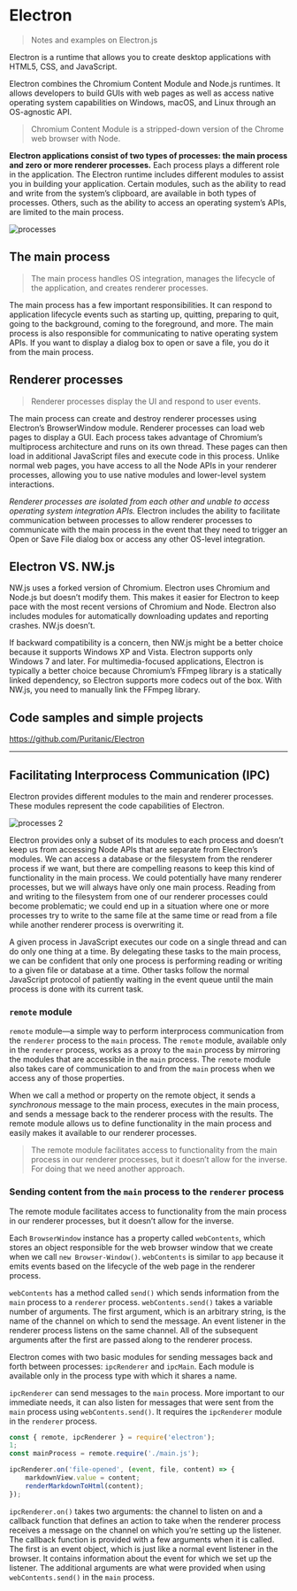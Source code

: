 # Electron

> Notes and examples on Electron.js

Electron is a runtime that allows you to create desktop applications with HTML5, CSS, and JavaScript.

Electron combines the Chromium Content Module and Node.js runtimes. It allows developers to build GUIs with web pages as well as access native operating system capabilities on Windows, macOS, and Linux through an OS-agnostic API.

> Chromium Content Module is a stripped-down version of the Chrome web browser with Node.

**Electron applications consist of two types of processes: the main process and zero or more renderer processes.** Each process plays a different role in the application. The Electron runtime includes different modules to assist you in building your application. Certain modules, such as the ability to read and write from the system’s clipboard, are available in both types of processes. Others, such as the ability to access an operating system’s APIs, are limited to the main process.

![processes](https://lh3.googleusercontent.com/xV2wFS2O2hczrizin4mIpxsT4QGIbZLSe8ZPugZKaRbV1flFtFc95AEyh5eqBq7E5B-OWPvLiRe69r-9HFrQHSY14oUy9pk7_NBpeivhy4BeYDeMVnQgZgTUEF99xf92e7-T4s8WpyZDW-_csIswlPtdhcopksnC6sOH6cQQl-NMhKItfutwIzB5qAU8qMosKdxh20HFLGzZvLT9PvEr9GWb4WMRTNl4vGbRRlPku1OWD_KNThF2Yvo3mlLqQ5PnvzHafJnoEg5K2vJ7FOcGEBkzv6pkcKQU-gDWPxlcfGcil3ptAQfBMduIETMaqsv8Q6t91jRT1fjWfSxqCgQ6AMULyIYV69AGkXkeqLeAoDJW7gvSVZn3qnFP1xJ2hHGUeIaWKZuX8Ix7yy8oGnbZhshaqHOfaEv2nokZMLYIgEzFV49i_XVONbjBk0PhiHVaMHTZdNxWJijUISx041cGyvCHCnml629BgIQSXPvzamYQpikvfGmudqFRD4QA2ZOhWST8g-O_m27r4BVEAjMB77R2F9n2wQYhX6BC7e_HCrb4q4jMCzRsnUoBcsGr_YNwwdbyDa3A5Ljd0iKof3jHzRfM-AjUCbb6Brma8JuLE8vb7Ehmv1WuW_3Pir4AMAfwQlJYc9b6xtNqeHmMeyHKI6q8aH0Jk2dpymQ1jHYKP0wB0LNA3GvKlrBF55ysXNLnVV-0sxUiH7op6JxgehuvfPk=w590-h404-no)

## The main process

> The main process handles OS integration, manages the lifecycle of the application, and creates renderer processes.

The main process has a few important responsibilities. It can respond to application lifecycle events such as starting up, quitting, preparing to quit, going to the background, coming to the foreground, and more. The main process is also responsible for communicating to native operating system APIs. If you want to display a dialog box to open or save a file, you do it from the main process.

## Renderer processes

> Renderer processes display the UI and respond to user events.

The main process can create and destroy renderer processes using Electron’s BrowserWindow module. Renderer processes can load web pages to display a GUI. Each process takes advantage of Chromium’s multiprocess architecture and runs on its own thread. These pages can then load in additional JavaScript files and execute code in this process. Unlike normal web pages, you have access to all the Node APIs in your renderer processes, allowing you to use native modules and lower-level system interactions.

_Renderer processes are isolated from each other and unable to access operating system integration APIs._ Electron includes the ability to facilitate communication between processes to allow renderer processes to communicate with the main process in the event that they need to trigger an Open or Save File dialog box or access any other OS-level integration.

## Electron VS. NW.js

NW.js uses a forked version of Chromium. Electron uses Chromium and Node.js but doesn’t modify them. This makes it easier for Electron to keep pace with the most recent versions of Chromium and Node. Electron also includes modules for automatically downloading updates and reporting crashes. NW.js doesn’t.

If backward compatibility is a concern, then NW.js might be a better choice because it supports Windows XP and Vista. Electron supports only Windows 7 and later. For multimedia-focused applications, Electron is typically a better choice because Chromium’s FFmpeg library is a statically linked dependency, so Electron supports more codecs out of the box. With NW.js, you need to manually link the FFmpeg library.

## Code samples and simple projects

https://github.com/Puritanic/Electron

---

## Facilitating Interprocess Communication (IPC)

Electron provides different modules to the main and renderer processes. These modules represent the code capabilities of Electron.

![processes 2](https://lh3.googleusercontent.com/HY9uywuphN9Oke-5GTlhvVKk4_AMdejo9dSIeFpFx2ONoJzwI8Uj3hsWziBiL7dSQ7Qvdx0zjK-Y_ogJaGDXIT0MUFjmpmt9NLBI4zWH5ZRESC0o3J0U4IC33j7PIFNP7t26lG9VTJq_ub8rKqTXEONT1450FmYieaX7_oaQokuIE41v4TIgrXtiZGiX4BqwxyOchZkfc0O6VzlwXHj1XbwSSwlqxKj6RYNzdGIUn2rXYUZx9eEUpgg4e4d571FDHtfah0kvpn6W2tJgP6schcJuhmmLSUms93NU6md8SV7iWq6QlEwEJV3HyeBRXIzxROydD9JAW3Jizw17Dd-Wk-XI1Wj_o0cF9UMTjZfeIRGhCa6wNqvFDJ3CFoZRUk1G9GBg1PCJOjhl1TMSEF13Mdg1xxCKuu35rG3fv4mIm0umleLu004ThchdPfGT12izH945KaQBS9Y36f2ezGfqeuZgQkWKualPBSuP3l7VxD9sF2z4NMnXQu8F1Oe1tueN5ibDCFfl3R2nxKsgIdnqJb0qhTteOKWMbXeKrG_rGX_NWEZBhPkjf_cHIOqCqqG-cjamUrHp7jfhSoIaykF_f6WnawTGHUKIy7ifSybnPWP6DlFKLzGd3xdECH59i6aNmgHTKrtVZTLGt070A8umNb6NPsnW0izmCm-zPFway2FN5FoI_qOL22GdYiXirk0z_yzdbIPNv69VLd4QSSAwUt8=w590-h397-no)

Electron provides only a subset of its modules to each process and doesn’t keep us from accessing Node APIs that are separate from Electron’s modules. We can access a database or the filesystem from the renderer process if we want, but there are compelling reasons to keep this kind of functionality in the main process. We could potentially have many renderer processes, but we will always have only one main process. Reading from and writing to the filesystem from one of our renderer processes could become problematic; we could end up in a situation where one or more processes try to write to the same file at the same time or read from a file while another renderer process is overwriting it.

A given process in JavaScript executes our code on a single thread and can do only one thing at a time. By delegating these tasks to the main process, we can be confident that only one process is performing reading or writing to a given file or database at a time. Other tasks follow the normal JavaScript protocol of patiently waiting in the event queue until the main process is done with its current task.

### `remote` module

`remote` module—a simple way to perform interprocess communication from the `renderer` process to the `main` process. The `remote` module, available only in the `renderer` process, works as a proxy to the `main` process by mirroring the modules that are accessible in the `main` process. The `remote` module also takes care of communication to and from the `main` process when we access any of those properties.

When we call a method or property on the remote object, it sends a _synchronous_ message to the main process, executes in the main process, and sends a message back to the renderer process with the results. The remote module allows us to define functionality in the main process and easily makes it available to our renderer processes.

> The remote module facilitates access to functionality from the main process in our renderer processes, but it doesn’t allow for the inverse. For doing that we need another approach.

### Sending content from the `main` process to the `renderer` process

The remote module facilitates access to functionality from the main process in our renderer processes, but it doesn’t allow for the inverse.

Each `BrowserWindow` instance has a property called `webContents`, which stores an object responsible for the web browser window that we create when we call `new Browser-Window()`. `webContents` is similar to `app` because it emits events based on the lifecycle of the web page in the renderer process.

`webContents` has a method called `send()` which sends information from the `main` process to a `renderer` process. `webContents.send()` takes a variable number of arguments. The first argument, which is an arbitrary string, is the name of the channel on which to send the message. An event listener in the renderer process listens on the same channel. All of the subsequent arguments after the first are passed along to the renderer process.

Electron comes with two basic modules for sending messages back and forth between processes: `ipcRenderer` and `ipcMain`. Each module is available only in the process type with which it shares a name.

`ipcRenderer` can send messages to the `main` process. More important to our immediate needs, it can also listen for messages that were sent from the `main` process using `webContents.send()`. It requires the `ipcRenderer` module in the `renderer` process.

```js
const { remote, ipcRenderer } = require('electron');
1;
const mainProcess = remote.require('./main.js');

ipcRenderer.on('file-opened', (event, file, content) => {
	markdownView.value = content;
	renderMarkdownToHtml(content);
});
```

`ipcRenderer.on()` takes two arguments: the channel to listen on and a callback function that defines an action to take when the renderer process receives a message on the channel on which you’re setting up the listener. The callback function is provided with a few arguments when it is called. The first is an event object, which is just like a normal event listener in the browser. It contains information about the event for which we set up the listener. The additional arguments are what were provided when using `webContents.send()` in the `main` process.
